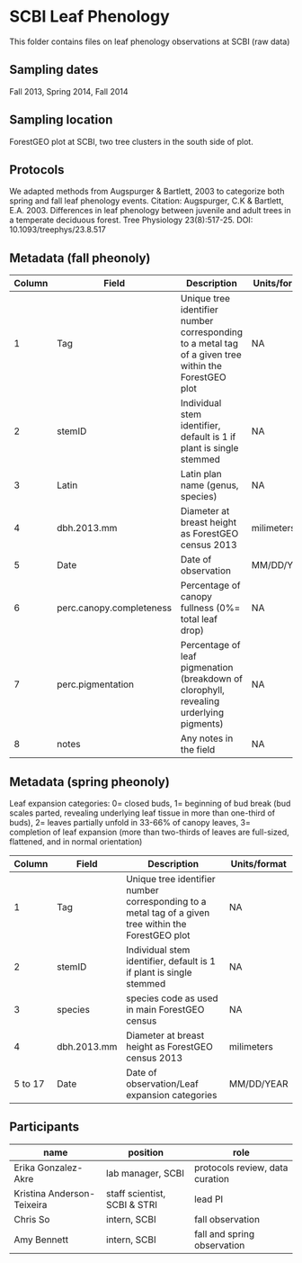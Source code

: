 # SCBI Leaf Phenology
This folder contains files on leaf phenology observations at SCBI (raw data)

## Sampling dates
Fall 2013, Spring 2014, Fall 2014

## Sampling location
ForestGEO plot at SCBI, two tree clusters in the south side of plot.

## Protocols
We adapted methods from Augspurger & Bartlett, 2003 to categorize both spring and fall leaf phenology events.
Citation: Augspurger, C.K & Bartlett, E.A. 2003. Differences in leaf phenology between juvenile and adult trees in a temperate deciduous forest. Tree Physiology 23(8):517-25. DOI: 10.1093/treephys/23.8.517

## Metadata (fall pheonoly)
|Column	|Field	|Description |Units/format |
|---|---|---|---|
|1|	Tag|Unique tree identifier number corresponding to a metal tag of a given tree within the ForestGEO plot	|NA
|2| stemID|	Individual stem identifier, default is 1 if plant is single stemmed	|NA
|3| Latin	|Latin plan name (genus, species)	|NA
|4| dbh.2013.mm	|Diameter at breast height as ForestGEO census 2013	|milimeters
|5| Date|	Date of observation	|MM/DD/YEAR
|6| perc.canopy.completeness	|Percentage of canopy fullness (0%= total leaf drop)	|NA
|7| perc.pigmentation 	|Percentage of leaf pigmenation (breakdown of clorophyll, revealing urderlying pigments)	|NA
|8| notes	|Any notes in the field	|NA

## Metadata (spring pheonoly)

Leaf expansion categories: 0= closed buds, 1= beginning of bud break (bud scales parted, revealing underlying leaf tissue in more than one-third of buds), 2= leaves partially unfold in 33-66% of canopy leaves, 3= completion of leaf expansion (more than two-thirds of leaves are full-sized, flattened, and in normal orientation)

|Column	|Field	|Description |Units/format |
|---|---|---|---|
|1|	Tag|Unique tree identifier number corresponding to a metal tag of a given tree within the ForestGEO plot	|NA
|2| stemID|	Individual stem identifier, default is 1 if plant is single stemmed	|NA
|3| species	|species code as used in main ForestGEO census |NA
|4| dbh.2013.mm	|Diameter at breast height as ForestGEO census 2013	|milimeters
|5 to 17| Date|	Date of observation/Leaf expansion categories|MM/DD/YEAR



## Participants
| name | position | role |
| -----| ---- | ---- |
| Erika Gonzalez- Akre| lab manager, SCBI | protocols review, data curation|
| Kristina Anderson-Teixeira | staff scientist, SCBI & STRI | lead PI |
| Chris So| intern, SCBI | fall observation |
| Amy Bennett | intern, SCBI| fall and spring observation |





